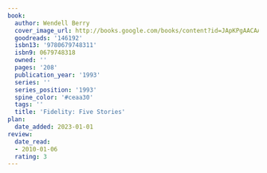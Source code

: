 ```yaml
---
book:
  author: Wendell Berry
  cover_image_url: http://books.google.com/books/content?id=JApKPgAACAAJ&printsec=frontcover&img=1&zoom=1&source=gbs_api
  goodreads: '146192'
  isbn13: '9780679748311'
  isbn9: 0679748318
  owned: ''
  pages: '208'
  publication_year: '1993'
  series: ''
  series_position: '1993'
  spine_color: '#ceaa30'
  tags: ''
  title: 'Fidelity: Five Stories'
plan:
  date_added: 2023-01-01
review:
  date_read:
  - 2010-01-06
  rating: 3
---
```

